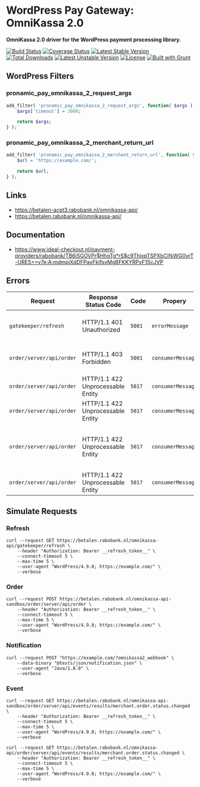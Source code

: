 # WordPress Pay Gateway: OmniKassa 2.0

**OmniKassa 2.0 driver for the WordPress payment processing library.**

[![Build Status](https://travis-ci.org/wp-pay-gateways/omnikassa-2.svg?branch=develop)](https://travis-ci.org/wp-pay-gateways/omnikassa-2)
[![Coverage Status](https://coveralls.io/repos/wp-pay-gateways/omnikassa-2/badge.svg?branch=master&service=github)](https://coveralls.io/github/wp-pay-gateways/omnikassa-2?branch=master)
[![Latest Stable Version](https://poser.pugx.org/wp-pay-gateways/omnikassa-2/v/stable.svg)](https://packagist.org/packages/wp-pay-gateways/omnikassa-2)
[![Total Downloads](https://poser.pugx.org/wp-pay-gateways/omnikassa-2/downloads.svg)](https://packagist.org/packages/wp-pay-gateways/omnikassa-2)
[![Latest Unstable Version](https://poser.pugx.org/wp-pay-gateways/omnikassa-2/v/unstable.svg)](https://packagist.org/packages/wp-pay-gateways/omnikassa-2)
[![License](https://poser.pugx.org/wp-pay-gateways/omnikassa-2/license.svg)](https://packagist.org/packages/wp-pay-gateways/omnikassa-2)
[![Built with Grunt](https://cdn.gruntjs.com/builtwith.svg)](http://gruntjs.com/)

## WordPress Filters

### pronamic_pay_omnikassa_2_request_args

```php
add_filter( 'pronamic_pay_omnikassa_2_request_args', function( $args ) {
	$args['timeout'] = 3600;

	return $args;
} );
```

### pronamic_pay_omnikassa_2_merchant_return_url

```php
add_filter( 'pronamic_pay_omnikassa_2_merchant_return_url', function( $url ) {
	$url = 'https://example.com/';

	return $url;
} );
```

## Links

*	https://betalen-acpt3.rabobank.nl/omnikassa-api/
*	https://betalen.rabobank.nl/omnikassa-api/

## Documentation

*	https://www.ideal-checkout.nl/payment-providers/rabobank/TB6jSGOVPr$HhqTg*rS$c9ThjxpTSPXbCifkWG0yrT-URES==v7e:A:mdmpjXdDFPayFkIfsvMgBFKKYRPyF1ScJVP

## Errors

| Request                  | Response Status Code              | Code   | Propery           | Message                                                                                    |
| ------------------------ | --------------------------------- | ------ | ----------------- | ------------------------------------------------------------------------------------------ |
| `gatekeeper/refresh`     | HTTP/1.1 401 Unauthorized         | `5001` | `errorMessage`    | Full authentication is required to access this resource                                    |
| `order/server/api/order` | HTTP/1.1 403 Forbidden            | `5001` | `consumerMessage` | The timestamp of the order announcement is invalid                                         |
| `order/server/api/order` | HTTP/1.1 422 Unprocessable Entity | `5017` | `consumerMessage` | merchantOrderId is required                                                                |
| `order/server/api/order` | HTTP/1.1 422 Unprocessable Entity | `5017` | `consumerMessage` | merchantReturnURL is required                                                              |
| `order/server/api/order` | HTTP/1.1 422 Unprocessable Entity | `5017` | `consumerMessage` | currency required and should be one of: [AUD, CAD, CHF, DKK, EUR, GBP, JPY, NOK, SEK, USD] |
| `order/server/api/order` | HTTP/1.1 422 Unprocessable Entity | `5017` | `consumerMessage` | order amount must be greater than zero                                                     |

## Simulate Requests

### Refresh

```
curl --request GET https://betalen.rabobank.nl/omnikassa-api/gatekeeper/refresh \
	--header "Authorization: Bearer __refresh_token__" \
	--connect-timeout 5 \
	--max-time 5 \
	--user-agent "WordPress/4.9.8; https://example.com/" \
	--verbose
```

### Order

```
curl --request POST https://betalen.rabobank.nl/omnikassa-api-sandbox/order/server/api/order \
	--header "Authorization: Bearer __refresh_token__" \
	--connect-timeout 5 \
	--max-time 5 \
	--user-agent "WordPress/4.9.8; https://example.com/" \
	--verbose
```

### Notification

```
curl --request POST "https://example.com/?omnikassa2_webhook" \
	--data-binary "@tests/json/notification.json" \
	--user-agent "Java/1.8.0" \
	--verbose
```

### Event

```
curl --request GET https://betalen.rabobank.nl/omnikassa-api-sandbox/order/server/api/events/results/merchant.order.status.changed \
	--header "Authorization: Bearer __refresh_token__" \
	--connect-timeout 5 \
	--max-time 5 \
	--user-agent "WordPress/4.9.8; https://example.com/" \
	--verbose
```

```
curl --request GET https://betalen.rabobank.nl/omnikassa-api/order/server/api/events/results/merchant.order.status.changed \
	--header "Authorization: Bearer __refresh_token__" \
	--connect-timeout 5 \
	--max-time 5 \
	--user-agent "WordPress/4.9.8; https://example.com/" \
	--verbose
```
